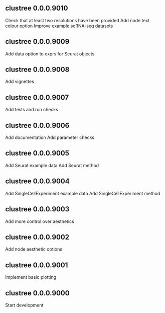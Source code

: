 ## clustree 0.0.0.9010

Check that at least two resolutions have been provided
Add node text colour option
Improve example scRNA-seq datasets

## clustree 0.0.0.9009

Add data option to exprs for Seurat objects

## clustree 0.0.0.9008

Add vignettes

## clustree 0.0.0.9007

Add tests and run checks

## clustree 0.0.0.9006

Add documentation
Add parameter checks

## clustree 0.0.0.9005

Add Seurat example data
Add Seurat method

## clustree 0.0.0.9004

Add SingleCellExperiment example data
Add SingleCellExperiment method

## clustree 0.0.0.9003

Add more control over aesthetics

## clustree 0.0.0.9002

Add node aesthetic options

## clustree 0.0.0.9001

Implement basic plotting

## clustree 0.0.0.9000

Start development